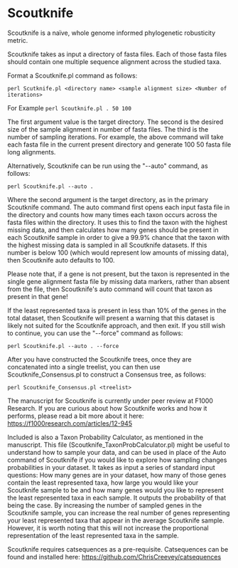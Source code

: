# Scoutknife
Scoutknife is a naïve, whole genome informed phylogenetic robusticity metric.

Scoutknife takes as input a directory of fasta files. Each of those fasta files should contain one multiple sequence alignment across the studied taxa.

Format a Scoutknife.pl command as follows:

``
perl Scutknife.pl <directory name> <sample alignment size> <Number of iterations>
``

For Example
``
perl Scoutknife.pl . 50 100
``

The first argument value is the target directory. The second is the desired size of the sample alignment in number of fasta files. The third is the number of sampling iterations.
For example, the above command will take each fasta file in the current present directory and generate 100 50 fasta file long alignments.

Alternatively, Scoutknife can be run using the "--auto" command, as follows:

``
perl Scoutknife.pl --auto .
``

Where the second argument is the target directory, as in the primary Scoutknife command. The auto command first opens each input fasta file in the directory and counts how many times each taxon occurs across the fasta files within the directory. It uses this to find the taxon with the highest missing data, and then calculates how many genes should be present in each Scoutknife sample in order to give a 99.9% chance that the taxon with the highest missing data is sampled in all Scoutknife datasets. If this number is below 100 (which would represent low amounts of missing data), then Scoutknife auto defaults to 100.

Please note that, if a gene is not present, but the taxon is represented in the single gene alignment fasta file by missing data markers, rather than absent from the file, then Scoutknife's auto command will count that taxon as present in that gene!

If the least represented taxa is present in less than 10% of the genes in the total dataset, then Scoutknife will present a warning that this dataset is likely not suited for the Scoutknife approach, and then exit. If you still wish to continue, you can use the "--force" command as follows:

``
perl Scoutknife.pl --auto . --force
``

After you have constructed the Scoutknife trees, once they are concatenated into a single treelist, you can then use Scoutknife_Consensus.pl to construct a Consensus tree, as follows:

``
perl Scoutknife_Consensus.pl <treelist>
``

The manuscript for Scoutknife is currently under peer review at F1000 Research. If you are curious about how Scoutknife works and how it performs, please read a bit more about it here:
https://f1000research.com/articles/12-945

Included is also a Taxon Probability Calculator, as mentioned in the manuscript. This file (Scoutknife_TaxonProbCalculator.pl) might be useful to understand how to sample your data, and can be used in place of the Auto command of Scoutknife if you would like to explore how sampling changes probabilities in your dataset.
It takes as input a series of standard input questions: How many genes are in your dataset, how many of those genes contain the least represented taxa, how large you would like your Scoutknife sample to be and how many genes would you like to represent the least represented taxa in each sample.
It outputs the probability of that being the case. By increasing the number of sampled genes in the Scoutknife sample, you can increase the real number of genes representing your least represented taxa that appear in the average Scoutknife sample. However, it is worth noting that this will not increase the proportional representation of the least represented taxa in the sample. 


Scoutknife requires catsequences as a pre-requisite. Catsequences can be found and installed here:
https://github.com/ChrisCreevey/catsequences
